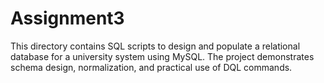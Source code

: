 # Assignment3
This directory contains SQL scripts to design and populate a relational database for a university system using MySQL. The project demonstrates schema design, normalization, and practical use of DQL commands.
